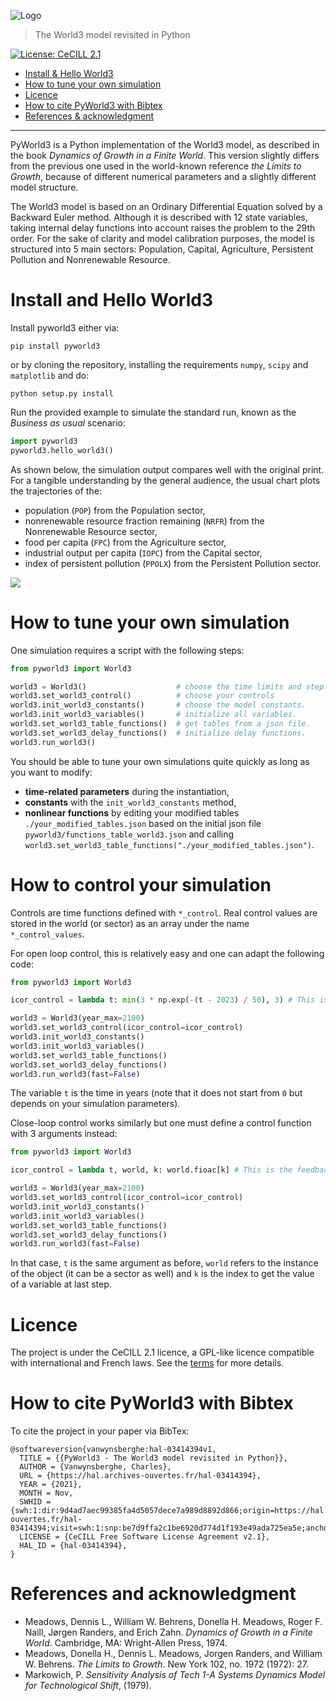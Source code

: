 ![Logo](./img/logo.png)

> The World3 model revisited in Python

[![License: CeCILL 2.1](https://img.shields.io/badge/licence-CeCILL%202.1-028181)](https://opensource.org/licenses/CECILL-2.1)

+ [Install & Hello World3](#Install-and-Hello-World3)
+ [How to tune your own simulation](#How-to-tune-your-own-simulation)
+ [Licence](#Licence)
+ [How to cite PyWorld3 with Bibtex](#How-to-cite-PyWorld3-with-Bibtex)
+ [References & acknowledgment](#References-and-acknowledgment)

---

PyWorld3 is a Python implementation of the World3 model, as described in
the book *Dynamics of Growth in a Finite World*. This version slightly differs
from the previous one used in the world-known reference *the Limits to Growth*,
because of different numerical parameters and a slightly different model
structure.

The World3 model is based on an Ordinary Differential Equation solved by a
Backward Euler method. Although it is described with 12 state variables, taking
internal delay functions into account raises the problem to the 29th order. For
the sake of clarity and model calibration purposes, the model is structured
into 5 main sectors: Population, Capital, Agriculture, Persistent Pollution
and Nonrenewable Resource.

# Install and Hello World3

Install pyworld3 either via:
```
pip install pyworld3
```

or by cloning the repository, installing the requirements ``numpy``, ``scipy``
and ``matplotlib`` and do:

```
python setup.py install
```

Run the provided example to simulate the standard run, known as the *Business
as usual* scenario:
``` Python
import pyworld3
pyworld3.hello_world3()
```

As shown below, the simulation output compares well with the original print.
For a tangible understanding by the general audience, the usual chart plots the
trajectories of the:
- population (`POP`) from the Population sector,
- nonrenewable resource fraction remaining (`NRFR`) from the Nonrenewable Resource sector,
- food per capita (`FPC`) from the Agriculture sector,
- industrial output per capita (`IOPC`) from the Capital sector,
- index of persistent pollution (`PPOLX`) from the Persistent Pollution sector.

![](./img/result_standard_run.png)

# How to tune your own simulation

One simulation requires a script with the following steps:
``` Python
from pyworld3 import World3

world3 = World3()                    # choose the time limits and step.
world3.set_world3_control()          # choose your controls
world3.init_world3_constants()       # choose the model constants.
world3.init_world3_variables()       # initialize all variables.
world3.set_world3_table_functions()  # get tables from a json file.
world3.set_world3_delay_functions()  # initialize delay functions.
world3.run_world3()
```

You should be able to tune your own simulations quite quickly as long as you
want to modify:
- **time-related parameters** during the instantiation,
- **constants** with the `init_world3_constants` method,
- **nonlinear functions** by editing your modified tables
`./your_modified_tables.json` based on the initial json file
`pyworld3/functions_table_world3.json` and calling
`world3.set_world3_table_functions("./your_modified_tables.json")`.

# How to control your simulation

Controls are time functions defined with `*_control`. Real control values are stored in the world (or sector) as an array under the name `*_control_values`.

For open loop control, this is relatively easy and one can adapt the following code:
``` Python
from pyworld3 import World3

icor_control = lambda t: min(3 * np.exp(-(t - 2023) / 50), 3) # This is the open loop control function

world3 = World3(year_max=2100)
world3.set_world3_control(icor_control=icor_control)
world3.init_world3_constants()
world3.init_world3_variables()
world3.set_world3_table_functions()
world3.set_world3_delay_functions()
world3.run_world3(fast=False)
```
The variable `t` is the time in years (note that it does not start from `0` but depends on your simulation parameters).

Close-loop control works similarly but one must define a control function with 3 arguments instead:
``` Python
from pyworld3 import World3

icor_control = lambda t, world, k: world.fioac[k] # This is the feedback control function

world3 = World3(year_max=2100)
world3.set_world3_control(icor_control=icor_control)
world3.init_world3_constants()
world3.init_world3_variables()
world3.set_world3_table_functions()
world3.set_world3_delay_functions()
world3.run_world3(fast=False)
```
In that case, `t` is the same argument as before, `world` refers to the instance of the object (it can be a sector as well) and `k` is the index to get the value of a variable at last step.

# Licence

The project is under the CeCILL 2.1 licence, a GPL-like licence compatible with international and French laws. See the [terms](./LICENSE) for more details.

# How to cite PyWorld3 with Bibtex

To cite the project in your paper via BibTex:
```
@softwareversion{vanwynsberghe:hal-03414394v1,
  TITLE = {{PyWorld3 - The World3 model revisited in Python}},
  AUTHOR = {Vanwynsberghe, Charles},
  URL = {https://hal.archives-ouvertes.fr/hal-03414394},
  YEAR = {2021},
  MONTH = Nov,
  SWHID = {swh:1:dir:9d4ad7aec99385fa4d5057dece7a989d8892d866;origin=https://hal.archives-ouvertes.fr/hal-03414394;visit=swh:1:snp:be7d9ffa2c1be6920d774d1f193e49ada725ea5e;anchor=swh:1:rev:da5e3732d9d832734232d88ea33af99ab8987d52;path=/},
  LICENSE = {CeCILL Free Software License Agreement v2.1},
  HAL_ID = {hal-03414394},
}
```

# References and acknowledgment

-  Meadows, Dennis L., William W. Behrens, Donella H. Meadows, Roger F. Naill,
Jørgen Randers, and Erich Zahn. *Dynamics of Growth in a Finite World*.
Cambridge, MA: Wright-Allen Press, 1974.
- Meadows, Donella H., Dennis L. Meadows, Jorgen Randers, and William W.
Behrens. *The Limits to Growth*. New York 102, no. 1972 (1972): 27.
- Markowich, P. *Sensitivity Analysis of Tech 1-A Systems Dynamics Model for
Technological Shift*, (1979).
